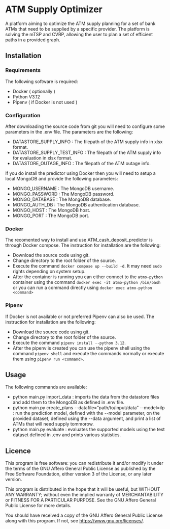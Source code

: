 # ATM Supply Optimizer
A platform aiming to optimize the ATM supply planning for a set of bank ATMs that need to be supplied by a specific provider. The platform is solving the mTSP and CVRP, allowing the user to plan a set of efficient paths in a provided graph.

## Installation

### Requirements

The following software is required:

* Docker ( optionally )
* Python V3.12
* Pipenv ( if Docker is not used )

### Configuration 

After downloading the source code from git you will need to configure some parameters in the .env file.
The parameters are the following:

* DATASTORE_SUPPLY_INFO : The filepath of the ATM supply info in xlsx format.
* DATASTORE_SUPPLY_TEST_INFO : The filepath of the ATM supply info for evaluation in xlsx format.
* DATASTORE_OUTAGE_INFO : The filepath of the ATM outage info.

If you do install the predictor using Docker then you will need to setup a local MongoDB and provide the following parameters:

* MONGO_USERNAME : The MongoDB username.
* MONGO_PASSWORD : The MongoDB password.
* MONGO_DATABASE : The MongoDB database.
* MONGO_AUTH_DB : The MongoDB authentication database.
* MONGO_HOST : The MongoDB host.
* MONGO_PORT : The MongoDB port.

### Docker
The recomented way to install and use ATM_cash_deposit_predictor is through Docker compose. The instruction for installation are the following:

* Download the source code using git.
* Change directory to the root folder of the source.
* Execute the command `docker compose up --build -d`. It may need `sudo` rights depending on system setup.
* After the container is running you can either connect to the `atmo-python` container using the command `docker exec -it atmo-python /bin/bash` or you can run a command directly using `docker exec atmo-python <command>`

### Pipenv
If Docker is not available or not preferred Pipenv can also be used. The instruction for installation are the following:

* Download the source code using git.
* Change directory to the root folder of the source.
* Execute the command `pipenv install --python 3.12`.
* After the pipenv is created you can use the pipenv shell using the command `pipenv shell` and execute the commands normally or execute them using `pipenv run <command>`.

## Usage

The following commands are available:
* python main.py import_data : imports the data from the datastore files and add them to the MongoDB as defined in .env file.
* python main.py create_plans --datafile=”path/to/input/data” --model=ilp : run the prediction model, defined with the --model parameter, on the provided dataset, defined using the --data argument, and print a list of ATMs that will need supply tommorow.
* python main.py evaluate : evaluates the supported models using the test dataset defined in .env and prints various statistics.



## Licence

This program is free software: you can redistribute it and/or modify
it under the terms of the GNU Affero General Public License as published by
the Free Software Foundation, either version 3 of the License, or
any later version.

This program is distributed in the hope that it will be useful,
but WITHOUT ANY WARRANTY; without even the implied warranty of
MERCHANTABILITY or FITNESS FOR A PARTICULAR PURPOSE. See the
GNU Affero General Public License for more details.

You should have received a copy of the GNU Affero General Public License
along with this program.  If not, see <https://www.gnu.org/licenses/>.
